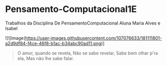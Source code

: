 # Pensamento-Computacional1E
Trabalhos da Disciplina De PensamentoComputacional Aluna Maria Alves e Isabel


![![image(https://user-images.githubusercontent.com/107076633/181111801-a2d9df84-f4ce-46f8-b1ac-b34abc90ad11.png)]

>O amor, quando se revela,
>Não se sabe revelar,
>Sabe bem olhar p'ra ela,
>Mas não lhe sabe falar.
